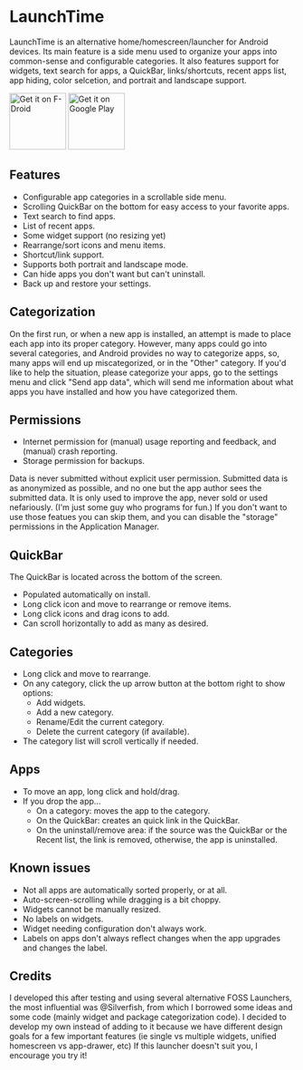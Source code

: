 LaunchTime
=========

LaunchTime is an alternative home/homescreen/launcher for Android devices. Its main feature is a
side menu used to organize your apps into common-sense and configurable categories. It also
features support for widgets, text search for apps, a QuickBar, links/shortcuts, recent apps list, 
app hiding, color selcetion, and portrait and landscape support.

<a href="https://f-droid.org/packages/com.quaap.launchtime/" target="_blank">
<img src="https://f-droid.org/badge/get-it-on.png" alt="Get it on F-Droid" height="100"/></a>
<a href="https://play.google.com/store/apps/details?id=com.quaap.launchtime_official" target="_blank">
<img src="https://play.google.com/intl/en_us/badges/images/generic/en-play-badge.png" alt="Get it on Google Play" height="100"/></a>

Features
----------
* Configurable app categories in a scrollable side menu.
* Scrolling QuickBar on the bottom for easy access to your favorite apps.
* Text search to find apps.
* List of recent apps.
* Some widget support (no resizing yet)
* Rearrange/sort icons and menu items.
* Shortcut/link support.
* Supports both portrait and landscape mode.
* Can hide apps you don't want but can't uninstall.
* Back up and restore your settings.

Categorization
----------
On the first run, or when a new app is installed, an attempt is made to place each app into its
proper category.  However,  many apps could go into several categories, and Android provides no
way to categorize apps, so, many apps will end up miscategorized, or in the "Other" category.
If you'd like to help the situation, please categorize your apps, go to the settings menu and 
click "Send app data", which will send me information about what apps you have installed and 
how you have categorized them.

Permissions
----------
* Internet permission for (manual) usage reporting and feedback, and (manual) crash reporting.
* Storage permission for backups.

Data is never submitted without explicit user permission. Submitted data is as anonymized as
possible, and no one but the app author sees the submitted data. It is only used to improve the
app, never sold or used nefariously. (I'm just some guy who programs for fun.)
If you don't want to use those featues you can skip them, and you can disable the "storage" 
permissions in the Application Manager.


QuickBar
----------
The QuickBar is located across the bottom of the screen.
* Populated automatically on install.
* Long click icon and move to rearrange or remove items.
* Long click icons and drag icons to add.
* Can scroll horizontally to add as many as desired.


Categories
----------
* Long click and move to rearrange.
* On any category, click the up arrow button at the bottom right to show options:
  * Add widgets.
  * Add a new category.
  * Rename/Edit the current category.
  * Delete the current category (if available).
* The category list will scroll vertically if needed.


Apps
----------
* To move an app, long click and hold/drag.
* If you drop the app...
  * On a category: moves the app to the category.
  * On the QuickBar: creates an quick link in the QuickBar.
  * On the uninstall/remove area: if the source was the QuickBar or the Recent list, the link is
  removed, otherwise, the app is uninstalled.

Known issues
----------
* Not all apps are automatically sorted properly, or at all.
* Auto-screen-scrolling while dragging is a bit choppy.
* Widgets cannot be manually resized.
* No labels on widgets.
* Widget needing configuration don't always work.
* Labels on apps don't always reflect changes when the app upgrades and changes the label.


Credits
--------
I developed this after testing and using several alternative FOSS Launchers, the most influential
was @Silverfish, from which I borrowed some ideas and some code (mainly widget and package
categorization code).  I decided to develop my own instead of adding to it because we have
different design goals for a few important features (ie single vs multiple widgets,
unified homescreen vs app-drawer, etc)  If this launcher doesn't suit you, I encourage you
try it!
